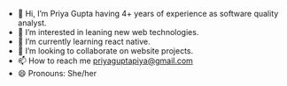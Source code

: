 - 👋 Hi, I’m Priya Gupta having 4+ years of experience as software quality analyst.
- 👀 I’m interested in leaning new web technologies.
- 🌱 I’m currently learning react native.
- 💞️ I’m looking to collaborate on website projects.
- 📫 How to reach me priyaguptapiya@gmail.com 
- 😄 Pronouns: She/her

<!---
priya786/priya786 is a ✨ special ✨ repository because its `README.md` (this file) appears on your GitHub profile.
You can click the Preview link to take a look at your changes.
--->
